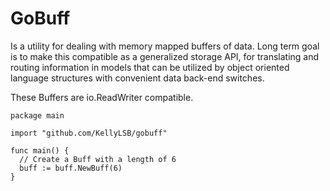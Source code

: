 # GoBuff

Is a utility for dealing with memory mapped buffers of data.
Long term goal is to make this compatible as a generalized storage API,
for translating and routing information in models that can be utilized
by object oriented language structures with convenient data back-end switches.

These Buffers are io.ReadWriter compatible.

```
package main

import "github.com/KellyLSB/gobuff"

func main() {
  // Create a Buff with a length of 6
  buff := buff.NewBuff(6)
}
```
